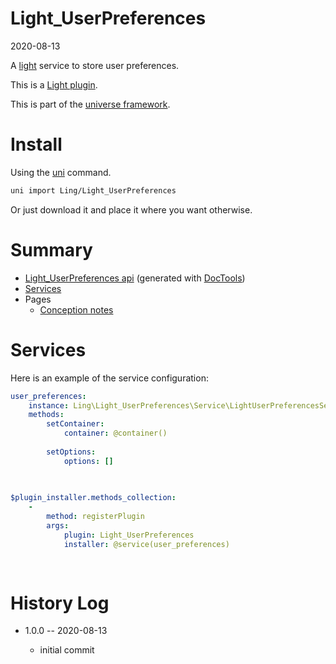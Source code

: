 Light_UserPreferences
===========
2020-08-13



A [light](https://github.com/lingtalfi/Light) service to store user preferences.


This is a [Light plugin](https://github.com/lingtalfi/Light/blob/master/doc/pages/plugin.md).

This is part of the [universe framework](https://github.com/karayabin/universe-snapshot).


Install
==========
Using the [uni](https://github.com/lingtalfi/universe-naive-importer) command.
```bash
uni import Ling/Light_UserPreferences
```

Or just download it and place it where you want otherwise.






Summary
===========
- [Light_UserPreferences api](https://github.com/lingtalfi/Light_UserPreferences/blob/master/doc/api/Ling/Light_UserPreferences.md) (generated with [DocTools](https://github.com/lingtalfi/DocTools))
- [Services](#services)
- Pages
    - [Conception notes](https://github.com/lingtalfi/Light_UserPreferences/blob/master/doc/pages/conception-notes.md)






Services
=========


Here is an example of the service configuration:

```yaml
user_preferences: 
    instance: Ling\Light_UserPreferences\Service\LightUserPreferencesService
    methods: 
        setContainer: 
            container: @container()
        
        setOptions: 
            options: []
        
    

$plugin_installer.methods_collection: 
    - 
        method: registerPlugin
        args: 
            plugin: Light_UserPreferences
            installer: @service(user_preferences)
        
    


```



History Log
=============

- 1.0.0 -- 2020-08-13

    - initial commit